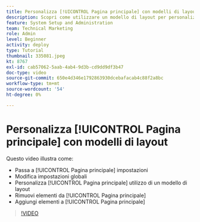 ```yaml
---
title: Personalizza [!UICONTROL Pagina principale] con modelli di layout
description: Scopri come utilizzare un modello di layout per personalizzare [!UICONTROL Pagina principale] aggiungendo o rimuovendo campi.
feature: System Setup and Administration
team: Technical Marketing
role: Admin
level: Beginner
activity: deploy
type: Tutorial
thumbnail: 335081.jpeg
kt: 8767
exl-id: cab57062-5aab-4ab4-9d3b-cd9dd9df3b47
doc-type: video
source-git-commit: 650e4d346e1792863930dcebafacab4c88f2a8bc
workflow-type: tm+mt
source-wordcount: '54'
ht-degree: 0%

---
```


# Personalizza [!UICONTROL Pagina principale] con modelli di layout

Questo video illustra come:

* Passa a [!UICONTROL Pagina principale] impostazioni
* Modifica impostazioni globali
* Personalizza [!UICONTROL Pagina principale] utilizzo di un modello di layout
* Rimuovi elementi da [!UICONTROL Pagina principale]
* Aggiungi elementi a [!UICONTROL Pagina principale]

>[!VIDEO](https://video.tv.adobe.com/v/335081/?quality=12&learn=on)
